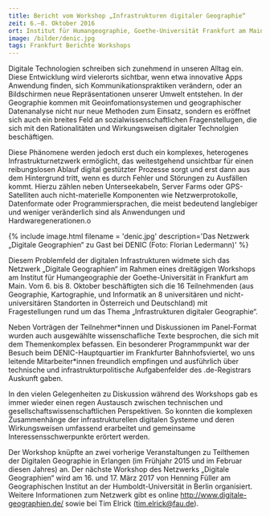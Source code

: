 ```yaml
---
title: Bericht vom Workshop „Infrastrukturen digitaler Geographie“
zeit: 6.–8. Oktober 2016
ort: Institut für Humangeographie, Goethe-Universität Frankfurt am Main
image: /bilder/denic.jpg
tags: Frankfurt Berichte Workshops
---
```


Digitale Technologien schreiben sich zunehmend in unseren Alltag ein. Diese Entwicklung wird vielerorts sichtbar, wenn etwa innovative Apps Anwendung finden, sich Kommunikationspraktiken verändern, oder an Bildschirmen neue Repräsentationen unserer Umwelt entstehen. In der Geographie kommen mit Geoinfomationsystemen und geographischer Datenanalyse nicht nur neue Methoden zum Einsatz, sondern es eröffnet sich auch ein breites Feld an sozialwissenschaftlichen Fragenstellugen, die sich mit den Rationalitäten und Wirkungsweisen digitaler Technolgien beschäftigen.

Diese Phänomene werden jedoch erst duch ein komplexes, heterogenes Infrastrukturnetzwerk ermöglicht, das weitestgehend unsichtbar für einen reibungslosen Ablauf digital gestützter Prozesse sorgt und erst dann aus dem Hintergrund tritt, wenn es durch Fehler und Störungen zu Ausfällen kommt. Hierzu zählen neben Unterseekabeln, Server Farms oder GPS-Satelliten auch nicht-materielle Komponenten wie Netzwerprotokolle, Datenformate oder Programmiersprachen, die meist bedeutend langlebiger und weniger veränderlich sind als Anwendungen und Hardwaregenerationen.o

{% include image.html filename = 'denic.jpg' description='Das Netzwerk „Digitale Geographien“ zu Gast bei DENIC (Foto: Florian Ledermann)' %}

Diesem Problemfeld der digitalen Infrastrukturen widmete sich das Netzwerk „Digitale Geographien“ im Rahmen eines dreitägigen Workshops am Institut für Humangeographie der Goethe-Universität in Frankfurt am Main. Vom 6. bis 8. Oktober beschäftigten sich die 16 Teilnehmenden (aus Geographie, Kartographie, und Informatik an 8 universitären und nicht-universitären Standorten in Österreich und Deutschland) mit Fragestellungen rund um das Thema „Infrastrukturen digitaler Geographie“.

Neben Vorträgen der Teilnehmer\*innen und Diskussionen im Panel-Format wurden auch ausgewählte wissenschafliche Texte besprochen, die sich mit dem Themenkomplex befassen. Ein besonderer Programmpunkt war der Besuch beim DENIC-Hauptquartier im Frankfurter Bahnhofsviertel, wo uns leitende Mitarbeiter\*innen freundlich empfingen und ausführlich über technische und infrastrukturpolitische Aufgabenfelder des .de-Registrars Auskunft gaben.

In den vielen Gelegenheiten zu Diskussion während des Workshops gab es immer wieder einen regen Austausch zwischen technischen und gesellschaftswissenschaftlichen Perspektiven. So konnten die komplexen Zusammenhänge der infrastrukturellen digitalen Systeme und deren Wirkungsweisen umfassend erarbeitet und gemeinsame Interessensschwerpunkte erörtert werden.

Der Workshop knüpfte an zwei vorherige Veranstaltungen zu Teilthemen der Digitalen Geographie in Erlangen (im Frühjahr 2015 und im Februar diesen Jahres) an. Der nächste Workshop des Netzwerks „Digitale Geographien“ wird am 16. und 17. März 2017 von Henning Füller am Geographischen Institut an der Humboldt-Universität in Berlin organisiert. Weitere Informationen zum Netzwerk gibt es online http://www.digitale-geographien.de/ sowie bei Tim Elrick (tim.elrick@fau.de).
